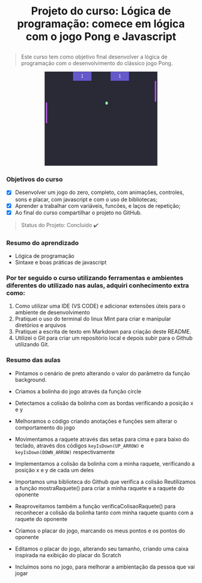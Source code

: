 # <p align="center"> Projeto do curso: Lógica de programação: comece em lógica com o jogo Pong e Javascript</p>

> Este curso tem como objetivo final desenvolver a lógica de programação com o desenvolvimento do clássico jogo Pong.
<p align="center">
<img src="https://github.com/barmeeen/pong-js-alura/blob/main/images/pong-js.png?raw=true" width="300" height="250">
</p>

### Objetivos do curso
- [x] Desenvolver um jogo do zero, completo, com animações, controles, sons e placar, com javascript e com o uso de bibliotecas;
- [x] Aprender a trabalhar com variáveis, funcões, e laços de repetição;
- [x] Ao final do curso compartilhar o projeto no GitHub.

> Status do Projeto: Concluido :heavy_check_mark:

### Resumo do aprendizado
* Lógica de programação
* Sintaxe e boas práticas de javascript
### Por ter seguido o curso utilizando ferramentas e ambientes diferentes do utilizado nas aulas, adquiri conhecimento extra como:
1. Como utilizar uma IDE (VS CODE) e adicionar extensões úteis para o ambiente de desenvolvimento
2. Pratiquei o uso do terminal do linux Mint para criar e manipular diretórios e arquivos
3. Pratiquei a escrita de texto em Markdown para criação deste README.
4. Utilizei o Git para criar um repositório local e depois subir para o Github utilizando Git.

### Resumo das aulas
* Pintamos o cenário de preto alterando o valor do parâmetro da função background.

* Criamos a bolinha do jogo através da função circle

* Detectamos a colisão da bolinha com as bordas verificando a posição x e y
* Melhoramos o código criando anotações e funções sem alterar o comportamento do jogo
* Movimentamos a raquete através das setas para cima e para baixo do teclado, através dos códigos `keyIsDown(UP_ARROW)` e `keyIsDown(DOWN_ARROW)` respectivamente

* Implementamos a colisão da bolinha com a minha raquete, verificando a posição x e y de cada um deles

* Importamos uma biblioteca do Github que verifica a colisão
Reutilizamos a função mostraRaquete() para criar a minha raquete e a raquete do oponente

* Reaproveitamos também a função verificaColisaoRaquete() para reconhecer a colisão da bolinha tanto com minha raquete quanto com a raquete do oponente

* Criamos o placar do jogo, marcando os meus pontos e os pontos do oponente

* Editamos o placar do jogo, alterando seu tamanho, criando uma caixa inspirada na exibição do placar do Scratch

* Incluímos sons no jogo, para melhorar a ambientação da pessoa que vai jogar